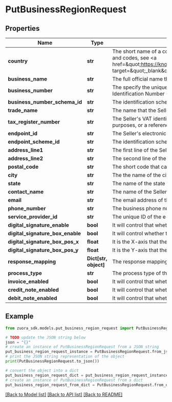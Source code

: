# PutBusinessRegionRequest


## Properties

Name | Type | Description | Notes
------------ | ------------- | ------------- | -------------
**country** | **str** | The short name of a country or region where you must comply with e-invoicing requirements. For example, &#x60;IN&#x60; for India. For the full list of country names and codes, see &lt;a href&#x3D;\&quot;https://knowledgecenter.zuora.com/Quick_References/Country%2C_State%2C_and_Province_Codes/A_Country_Names_and_Their_ISO_Codes\&quot; target&#x3D;\&quot;_blank\&quot;&gt;ISO Standard Country Codes&lt;/a&gt;.  | [optional] 
**business_name** | **str** | The full official name that the Seller is registered with the relevant legal authority.  | [optional] 
**business_number** | **str** | The specify the unique identifier number of the legal entity or person that you do business with.  For example, you must use a GSTIN for India and Tax Identification Number (TIN) for Saudi Arabia.  | [optional] 
**business_number_schema_id** | **str** | The identification scheme identifier that an official registrar issues to identify the Seller as a legal entity or person.  | [optional] 
**trade_name** | **str** | The name that the Seller is known as, other than the legal business name.  | [optional] 
**tax_register_number** | **str** | The Seller&#39;s VAT identifier (also known as Seller VAT identification number) or the local identification (defined by the Seller’s address) of the Seller for tax purposes, or a reference that enables the Seller to state the registered tax status.  | [optional] 
**endpoint_id** | **str** | The Seller&#39;s electronic address, to which the application-level response to the e-invoice file might be delivered.  | [optional] 
**endpoint_scheme_id** | **str** | The identification scheme identifier of the Seller’s electronic address.  | [optional] 
**address_line1** | **str** | The first line of the Seller’s address, which is often a street address or business name.  | [optional] 
**address_line2** | **str** | The second line of the Seller’s address, which is often the name of a building.  | [optional] 
**postal_code** | **str** | The short code that can identify the business address.  | [optional] 
**city** | **str** | The the name of the city where the business is located.  | [optional] 
**state** | **str** | The name of the state or province where the business is located.  | [optional] 
**contact_name** | **str** | The name of the Seller contact to receive e-invoicing data.  | [optional] 
**email** | **str** | The email address of the Seller contact to receive e-invoicing data.  | [optional] 
**phone_number** | **str** | The business phone number of the Seller contact to receive e-invoicing data.  | [optional] 
**service_provider_id** | **str** | The unique ID of the e-invoicing service provider that is associated to the business region.  | [optional] 
**digital_signature_enable** | **bool** | It will control that whether the pdf should be signed by vendor.  | [optional] 
**digital_signature_box_enable** | **bool** | It will control whether the dignature box will be shown on the pdf.  | [optional] 
**digital_signature_box_pos_x** | **float** | It is the X-axis that the box will be shown.  | [optional] 
**digital_signature_box_pos_y** | **float** | It is the Y-axis that the box will be shown.  | [optional] 
**response_mapping** | **Dict[str, object]** | The response mapping of the e-invoicing business region.  | [optional] 
**process_type** | **str** | The process type of the e-invoicing business region.  | [optional] 
**invoice_enabled** | **bool** | It will control that whether the invoice should be supported by the process type or not.  | [optional] 
**credit_note_enabled** | **bool** | It will control that whether the credit note should be supported by the process type or not.  | [optional] 
**debit_note_enabled** | **bool** | It will control that whether the debit note should be supported by the process type or not.  | [optional] 

## Example

```python
from zuora_sdk.models.put_business_region_request import PutBusinessRegionRequest

# TODO update the JSON string below
json = "{}"
# create an instance of PutBusinessRegionRequest from a JSON string
put_business_region_request_instance = PutBusinessRegionRequest.from_json(json)
# print the JSON string representation of the object
print(PutBusinessRegionRequest.to_json())

# convert the object into a dict
put_business_region_request_dict = put_business_region_request_instance.to_dict()
# create an instance of PutBusinessRegionRequest from a dict
put_business_region_request_from_dict = PutBusinessRegionRequest.from_dict(put_business_region_request_dict)
```
[[Back to Model list]](../README.md#documentation-for-models) [[Back to API list]](../README.md#documentation-for-api-endpoints) [[Back to README]](../README.md)


